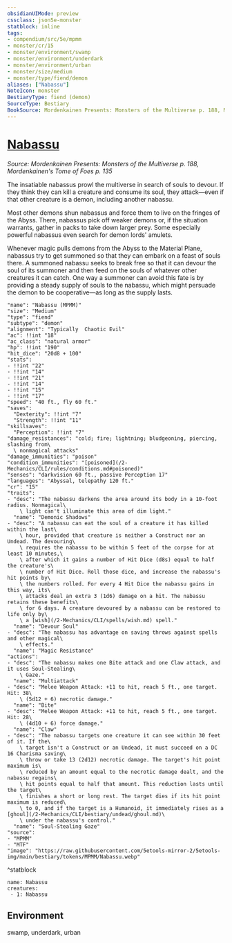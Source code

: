 ```yaml
---
obsidianUIMode: preview
cssclass: json5e-monster
statblock: inline
tags:
- compendium/src/5e/mpmm
- monster/cr/15
- monster/environment/swamp
- monster/environment/underdark
- monster/environment/urban
- monster/size/medium
- monster/type/fiend/demon
aliases: ["Nabassu"]
NoteIcon: monster
BestiaryType: fiend (demon)
SourceType: Bestiary
BookSource: Mordenkainen Presents: Monsters of the Multiverse p. 188, Mordenkainen's Tome of Foes p. 135
---
```

# [Nabassu](2-Mechanics\CLI\bestiary\fiend/nabassu-mpmm.md)
*Source: Mordenkainen Presents: Monsters of the Multiverse p. 188, Mordenkainen's Tome of Foes p. 135*  

The insatiable nabassus prowl the multiverse in search of souls to devour. If they think they can kill a creature and consume its soul, they attack—even if that other creature is a demon, including another nabassu.

Most other demons shun nabassus and force them to live on the fringes of the Abyss. There, nabassus pick off weaker demons or, if the situation warrants, gather in packs to take down larger prey. Some especially powerful nabassus even search for demon lords' amulets.

Whenever magic pulls demons from the Abyss to the Material Plane, nabassus try to get summoned so that they can embark on a feast of souls there. A summoned nabassu seeks to break free so that it can devour the soul of its summoner and then feed on the souls of whatever other creatures it can catch. One way a summoner can avoid this fate is by providing a steady supply of souls to the nabassu, which might persuade the demon to be cooperative—as long as the supply lasts.

```statblock
"name": "Nabassu (MPMM)"
"size": "Medium"
"type": "fiend"
"subtype": "demon"
"alignment": "Typically  Chaotic Evil"
"ac": !!int "18"
"ac_class": "natural armor"
"hp": !!int "190"
"hit_dice": "20d8 + 100"
"stats":
- !!int "22"
- !!int "14"
- !!int "21"
- !!int "14"
- !!int "15"
- !!int "17"
"speed": "40 ft., fly 60 ft."
"saves":
  "Dexterity": !!int "7"
  "Strength": !!int "11"
"skillsaves":
  "Perception": !!int "7"
"damage_resistances": "cold; fire; lightning; bludgeoning, piercing, slashing from\
  \ nonmagical attacks"
"damage_immunities": "poison"
"condition_immunities": "[poisoned](/2-Mechanics/CLI/rules/conditions.md#poisoned)"
"senses": "darkvision 60 ft., passive Perception 17"
"languages": "Abyssal, telepathy 120 ft."
"cr": "15"
"traits":
- "desc": "The nabassu darkens the area around its body in a 10-foot radius. Nonmagical\
    \ light can't illuminate this area of dim light."
  "name": "Demonic Shadows"
- "desc": "A nabassu can eat the soul of a creature it has killed within the last\
    \ hour, provided that creature is neither a Construct nor an Undead. The devouring\
    \ requires the nabassu to be within 5 feet of the corpse for at least 10 minutes,\
    \ after which it gains a number of Hit Dice (d8s) equal to half the creature's\
    \ number of Hit Dice. Roll those dice, and increase the nabassu's hit points by\
    \ the numbers rolled. For every 4 Hit Dice the nabassu gains in this way, its\
    \ attacks deal an extra 3 (1d6) damage on a hit. The nabassu retains these benefits\
    \ for 6 days. A creature devoured by a nabassu can be restored to life only by\
    \ a [wish](/2-Mechanics/CLI/spells/wish.md) spell."
  "name": "Devour Soul"
- "desc": "The nabassu has advantage on saving throws against spells and other magical\
    \ effects."
  "name": "Magic Resistance"
"actions":
- "desc": "The nabassu makes one Bite attack and one Claw attack, and it uses Soul-Stealing\
    \ Gaze."
  "name": "Multiattack"
- "desc": "Melee Weapon Attack: +11 to hit, reach 5 ft., one target. Hit: 38\
    \ (5d12 + 6) necrotic damage."
  "name": "Bite"
- "desc": "Melee Weapon Attack: +11 to hit, reach 5 ft., one target. Hit: 28\
    \ (4d10 + 6) force damage."
  "name": "Claw"
- "desc": "The nabassu targets one creature it can see within 30 feet of it. If the\
    \ target isn't a Construct or an Undead, it must succeed on a DC 16 Charisma saving\
    \ throw or take 13 (2d12) necrotic damage. The target's hit point maximum is\
    \ reduced by an amount equal to the necrotic damage dealt, and the nabassu regains\
    \ hit points equal to half that amount. This reduction lasts until the target\
    \ finishes a short or long rest. The target dies if its hit point maximum is reduced\
    \ to 0, and if the target is a Humanoid, it immediately rises as a [ghoul](/2-Mechanics/CLI/bestiary/undead/ghoul.md)\
    \ under the nabassu's control."
  "name": "Soul-Stealing Gaze"
"source":
- "MPMM"
- "MTF"
"image": "https://raw.githubusercontent.com/5etools-mirror-2/5etools-img/main/bestiary/tokens/MPMM/Nabassu.webp"
```
^statblock

```encounter-table
name: Nabassu
creatures:
 - 1: Nabassu
```

## Environment

swamp, underdark, urban